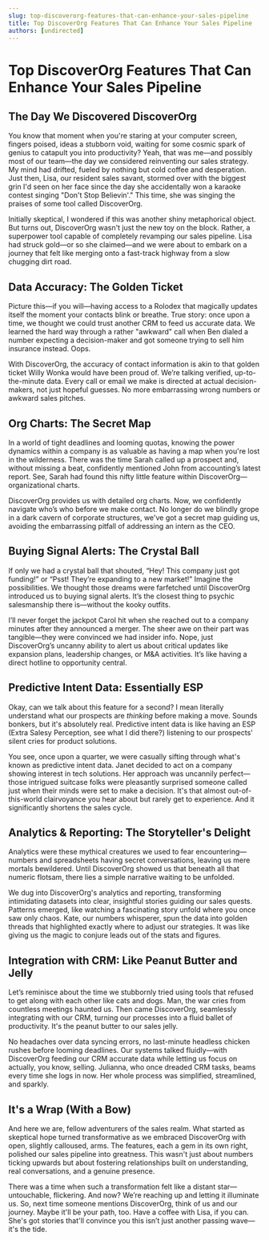 ```yaml
---
slug: top-discoverorg-features-that-can-enhance-your-sales-pipeline
title: Top DiscoverOrg Features That Can Enhance Your Sales Pipeline
authors: [undirected]
---
```



# Top DiscoverOrg Features That Can Enhance Your Sales Pipeline

## The Day We Discovered DiscoverOrg

You know that moment when you're staring at your computer screen, fingers poised, ideas a stubborn void, waiting for some cosmic spark of genius to catapult you into productivity? Yeah, that was me—and possibly most of our team—the day we considered reinventing our sales strategy. My mind had drifted, fueled by nothing but cold coffee and desperation. Just then, Lisa, our resident sales savant, stormed over with the biggest grin I'd seen on her face since the day she accidentally won a karaoke contest singing "Don't Stop Believin'." This time, she was singing the praises of some tool called DiscoverOrg. 

Initially skeptical, I wondered if this was another shiny metaphorical object. But turns out, DiscoverOrg wasn't just the new toy on the block. Rather, a superpower tool capable of completely revamping our sales pipeline. Lisa had struck gold—or so she claimed—and we were about to embark on a journey that felt like merging onto a fast-track highway from a slow chugging dirt road.

## Data Accuracy: The Golden Ticket

Picture this—if you will—having access to a Rolodex that magically updates itself the moment your contacts blink or breathe. True story: once upon a time, we thought we could trust another CRM to feed us accurate data. We learned the hard way through a rather "awkward" call when Ben dialed a number expecting a decision-maker and got someone trying to sell him insurance instead. Oops.

With DiscoverOrg, the accuracy of contact information is akin to that golden ticket Willy Wonka would have been proud of. We’re talking verified, up-to-the-minute data. Every call or email we make is directed at actual decision-makers, not just hopeful guesses. No more embarrassing wrong numbers or awkward sales pitches.

## Org Charts: The Secret Map

In a world of tight deadlines and looming quotas, knowing the power dynamics within a company is as valuable as having a map when you're lost in the wilderness. There was the time Sarah called up a prospect and, without missing a beat, confidently mentioned John from accounting’s latest report. See, Sarah had found this nifty little feature within DiscoverOrg—organizational charts.

DiscoverOrg provides us with detailed org charts. Now, we confidently navigate who’s who before we make contact. No longer do we blindly grope in a dark cavern of corporate structures, we've got a secret map guiding us, avoiding the embarrassing pitfall of addressing an intern as the CEO.

## Buying Signal Alerts: The Crystal Ball

If only we had a crystal ball that shouted, “Hey! This company just got funding!” or “Psst! They’re expanding to a new market!” Imagine the possibilities. We thought those dreams were farfetched until DiscoverOrg introduced us to buying signal alerts. It’s the closest thing to psychic salesmanship there is—without the kooky outfits.

I’ll never forget the jackpot Carol hit when she reached out to a company minutes after they announced a merger. The sheer awe on their part was tangible—they were convinced we had insider info. Nope, just DiscoverOrg’s uncanny ability to alert us about critical updates like expansion plans, leadership changes, or M&A activities. It’s like having a direct hotline to opportunity central. 

## Predictive Intent Data: Essentially ESP

Okay, can we talk about this feature for a second? I mean literally understand what our prospects are *thinking* before making a move. Sounds bonkers, but it's absolutely real. Predictive intent data is like having an ESP (Extra Salesy Perception, see what I did there?) listening to our prospects' silent cries for product solutions.

You see, once upon a quarter, we were casually sifting through what's known as predictive intent data. Janet decided to act on a company showing interest in tech solutions. Her approach was uncannily perfect—those intrigued suitcase folks were pleasantly surprised someone called just when their minds were set to make a decision. It's that almost out-of-this-world clairvoyance you hear about but rarely get to experience. And it significantly shortens the sales cycle.

## Analytics & Reporting: The Storyteller's Delight

Analytics were these mythical creatures we used to fear encountering—numbers and spreadsheets having secret conversations, leaving us mere mortals bewildered. Until DiscoverOrg showed us that beneath all that numeric flotsam, there lies a simple narrative waiting to be unfolded.

We dug into DiscoverOrg's analytics and reporting, transforming intimidating datasets into clear, insightful stories guiding our sales quests. Patterns emerged, like watching a fascinating story unfold where you once saw only chaos. Kate, our numbers whisperer, spun the data into golden threads that highlighted exactly where to adjust our strategies. It was like giving us the magic to conjure leads out of the stats and figures.

## Integration with CRM: Like Peanut Butter and Jelly

Let’s reminisce about the time we stubbornly tried using tools that refused to get along with each other like cats and dogs. Man, the war cries from countless meetings haunted us. Then came DiscoverOrg, seamlessly integrating with our CRM, turning our processes into a fluid ballet of productivity. It's the peanut butter to our sales jelly.

No headaches over data syncing errors, no last-minute headless chicken rushes before looming deadlines. Our systems talked fluidly—with DiscoverOrg feeding our CRM accurate data while letting us focus on actually, you know, selling. Julianna, who once dreaded CRM tasks, beams every time she logs in now. Her whole process was simplified, streamlined, and sparkly.

## It's a Wrap (With a Bow)

And here we are, fellow adventurers of the sales realm. What started as skeptical hope turned transformative as we embraced DiscoverOrg with open, slightly calloused, arms. The features, each a gem in its own right, polished our sales pipeline into greatness. This wasn't just about numbers ticking upwards but about fostering relationships built on understanding, real conversations, and a genuine presence.

There was a time when such a transformation felt like a distant star—untouchable, flickering. And now? We’re reaching up and letting it illuminate us. So, next time someone mentions DiscoverOrg, think of us and our journey. Maybe it'll be your path, too. Have a coffee with Lisa, if you can. She's got stories that'll convince you this isn’t just another passing wave—it's the tide.